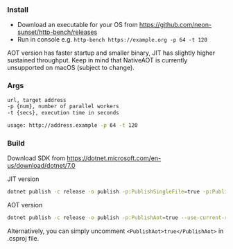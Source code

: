 ### Install
- Download an executable for your OS from https://github.com/neon-sunset/http-bench/releases
- Run in console e.g. `http-bench https://example.org -p 64 -t 120`

AOT version has faster startup and smaller binary, JIT has slightly higher sustained throughput.
Keep in mind that NativeAOT is currently unsupported on macOS (subject to change).

### Args
```sh
url, target address
-p {num}, number of parallel workers
-t {secs}, execution time in seconds

usage: http://address.example -p 64 -t 120
```

### Build
Download SDK from https://dotnet.microsoft.com/en-us/download/dotnet/7.0

JIT version
```sh
dotnet publish -c release -o publish -p:PublishSingleFile=true -p:PublishTrimmed=true --use-current-runtime --self-contained
```

AOT version
```sh
dotnet publish -c release -o publish -p:PublishAot=true --use-current-runtime
```
Alternatively, you can simply uncomment `<PublishAot>true</PublishAot>` in .csproj file.